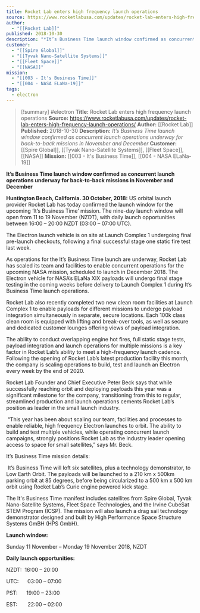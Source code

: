 ```yaml
---
title: Rocket Lab enters high frequency launch operations
source: https://www.rocketlabusa.com/updates/rocket-lab-enters-high-frequency-launch-operations/
author:
  - "[[Rocket Lab]]"
published: 2018-10-30
description: "*It’s Business Time launch window confirmed as concurrent launch operations underway for back-to-back missions in November and December*"
customer:
  - "[[Spire Global]]"
  - "[[Tyvak Nano-Satellite Systems]]"
  - "[[Fleet Space]]"
  - "[[NASA]]"
mission:
  - "[[003 - It's Business Time]]"
  - "[[004 - NASA ELaNa-19]]"
tags:
  - electron
---
```

>[!summary]
#electron
**Title:** Rocket Lab enters high frequency launch operations
**Source:** https://www.rocketlabusa.com/updates/rocket-lab-enters-high-frequency-launch-operations/
**Author:** [[Rocket Lab]]
**Published:** 2018-10-30
**Description:** *It’s Business Time launch window confirmed as concurrent launch operations underway for back-to-back missions in November and December*
**Customer:** [[Spire Global]], [[Tyvak Nano-Satellite Systems]], [[Fleet Space]], [[NASA]]
**Mission:** [[003 - It's Business Time]], [[004 - NASA ELaNa-19]]

**It’s Business Time launch window confirmed as concurrent launch operations underway for back-to-back missions in November and December**

**Huntington Beach, California. 30 October, 2018:** US orbital launch provider Rocket Lab has today confirmed the launch window for the upcoming ‘It’s Business Time’ mission. The nine-day launch window will open from 11 to 19 November (NZDT), with daily launch opportunities between 16:00 – 20:00 NZDT (03:00 – 07:00 UTC).

The Electron launch vehicle is on site at Launch Complex 1 undergoing final pre-launch checkouts, following a final successful stage one static fire test last week.

As operations for the It’s Business Time launch are underway, Rocket Lab has scaled its team and facilities to enable concurrent operations for the upcoming NASA mission, scheduled to launch in December 2018. The Electron vehicle for NASA’s ELaNa XIX payloads will undergo final stage testing in the coming weeks before delivery to Launch Complex 1 during It’s Business Time launch operations.

Rocket Lab also recently completed two new clean room facilities at Launch Complex 1 to enable payloads for different missions to undergo payload integration simultaneously in separate, secure locations. Each 100k class clean room is equipped with lifting and break-over tools, as well as secure and dedicated customer lounges offering views of payload integration.

The ability to conduct overlapping engine hot fires, full static stage tests, payload integration and launch operations for multiple missions is a key factor in Rocket Lab’s ability to meet a high-frequency launch cadence. Following the opening of Rocket Lab’s latest production facility this month, the company is scaling operations to build, test and launch an Electron every week by the end of 2020.

Rocket Lab Founder and Chief Executive Peter Beck says that while successfully reaching orbit and deploying payloads this year was a significant milestone for the company, transitioning from this to regular, streamlined production and launch operations cements Rocket Lab’s position as leader in the small launch industry.

 “This year has been about scaling our team, facilities and processes to enable reliable, high frequency Electron launches to orbit. The ability to build and test multiple vehicles, while operating concurrent launch campaigns, strongly positions Rocket Lab as the industry leader opening access to space for small satellites,” says Mr. Beck. 

It’s Business Time mission details:

 It’s Business Time will loft six satellites, plus a technology demonstrator, to Low Earth Orbit. The payloads will be launched to a 210 km x 500km parking orbit at 85 degrees, before being circularized to a 500 km x 500 km orbit using Rocket Lab’s Curie engine powered kick stage.

The It's Business Time manifest includes satellites from Spire Global, Tyvak Nano-Satellite Systems, Fleet Space Technologies, and the Irvine CubeSat STEM Program (ICSP). The mission will also launch a drag sail technology demonstrator designed and built by High Performance Space Structure Systems GmBH (HPS GmbH).

**Launch window:**

Sunday 11 November – Monday 19 November 2018, NZDT

**Daily launch opportunities:**

NZDT:  16:00 – 20:00

UTC:      03:00 – 07:00

PST:      19:00 – 23:00

EST:       22:00 – 02:00